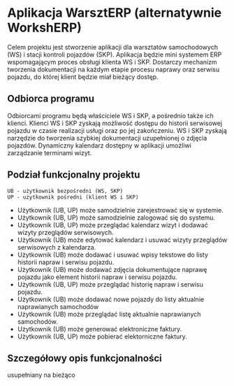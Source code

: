 # Aplikacja WarsztERP (alternatywnie WorkshERP)

Celem projektu jest stworzenie aplikacji dla warsztatów samochodowych (WS) i stacji kontroli pojazdów (SKP). Aplikacja będzie mini systemem ERP wspomagającym proces obsługi klienta WS i SKP. Dostarczy mechanizm tworzenia dokumentacji na każdym etapie procesu naprawy oraz serwisu pojazdu, do której klient będzie miał bieżący dostęp. 


## Odbiorca programu

Odbiorcami programu będą właściciele WS i SKP, a pośrednio także ich klienci.
Klienci WS i SKP zyskają możliwość dostępu do historii serwisowej pojazdu w czasie realizacji usługi oraz po jej zakończeniu. WS i SKP zyskają narzędzie do tworzenia szybkiej dokumentacji uzupełnionej o zdjęcia pojazdów. Dynamiczny kalendarz dostępny w aplikacji umożliwi zarządzanie terminami wizyt.

## Podział funkcjonalny projektu

```
UB - użytkownik bezpośredni (WS, SKP)
UP - użytkownik pośredni (klient WS i SKP)
```
* Użytkownik (UB, UP) może samodzielnie zarejestrować się w systemie.
* Użytkownik (UB, UP) może samodzielnie zalogować się do systemu.
* Użytkownik (UB, UP) może przeglądać kalendarz wizyt i dodawać wizyty przeglądów serwisowych.
* Użytkownik (UB) może edytować kalendarz i usuwać wizyty przeglądów serwisowych z kalendarza.
* Użytkownik (UB) może dodawać i usuwać wpisy tekstowe do listy historii napraw i serwisu pojazdu.
* Użytkownik (UB) może dodawać zdjęcia dokumentujące naprawę pojazdu jako element historii napraw i serwisu pojazdu.
* Użytkownik (UB, UP) może przeglądać historię napraw i serwisu pojazdu.
* Użytkownik (UB) może dodawać nowe pojazdy do listy aktualnie naprawianych samochodów
* Użytkownik (UB) może przeglądać listę aktualnie naprawianych samochodów.
* Użytkownik (UB) może generować elektroniczne faktury.
* Użytkownik (UB, UP) może pobierać elektorniczne faktury.

## Szczegółowy opis funkcjonalności

usupełniany na bieżąco

